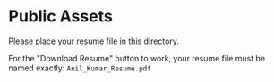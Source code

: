 # Public Assets

Please place your resume file in this directory.

For the "Download Resume" button to work, your resume file must be named exactly: `Anil_Kumar_Resume.pdf`

